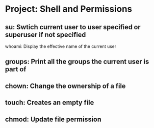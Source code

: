 # Project: Shell and Permissions
## su: Swtich current user to user specified or superuser if not specified
whoami: Display the effective name of the current user
## groups: Print all the groups the current user is part of
## chown: Change the ownership of a file
## touch: Creates an empty file
## chmod: Update file permission

